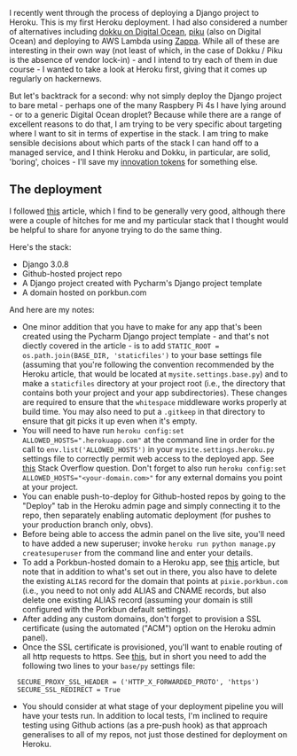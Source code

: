 I recently went through the process of deploying a Django project to Heroku. This is my first Heroku deployment. I had also considered a number of alternatives including [dokku on Digital Ocean](https://marketplace.digitalocean.com/apps/dokku), [piku](https://github.com/piku) (also on Digital Ocean) and deploying to AWS Lambda using [Zappa](https://github.com/Miserlou/Zappa). While all of these are interesting in their own way (not least of which, in the case of Dokku / Piku is the absence of vendor lock-in) - and I intend to try each of them in due course - I wanted to take a look at Heroku first, giving that it comes up regularly on hackernews.

But let's backtrack for a second: why not simply deploy the Django project to bare metal - perhaps one of the many Raspbery Pi 4s I have lying around - or to a generic Digital Ocean droplet? Because while there are a range of excellent reasons to do that, I am trying to be very specific about targeting where I want to sit in terms of expertise in the stack. I am tring to make sensible decisions about which parts of the stack I can hand off to a managed service, and I think Heroku and Dokku, in particular, are solid, 'boring', choices - I'll save my [innovation tokens](https://mcfunley.com/choose-boring-technology) for something else.

## The deployment

I followed [this](https://blog.heroku.com/from-project-to-productionized-python) article, which I find to be generally very good, although there were a couple of hitches for me and my particular stack that I thought would be helpful to share for anyone trying to do the same thing.

Here's the stack:
- Django 3.0.8
- Github-hosted project repo
- A Django project created with Pycharm's Django project template
- A domain hosted on porkbun.com

And here are my notes:
- One minor addition that you have to make for any app that's been created using the Pycharm Django project template - and that's not diectly covered in the article - is to add `STATIC_ROOT = os.path.join(BASE_DIR, 'staticfiles')` to your base settings file (assuming that you're following the convention recommended by the Heroku article, that would be located at `mysite.settings.base.py`) and to make a `staticfiles` directory at your project root (i.e., the directory that contains both your project and your app subdirectories). These changes are required to ensure that the `whitespace` middleware works properly at build time. You may also need to put a `.gitkeep` in that directory to ensure that git picks it up even when it's empty.
- You will need to have run `heroku config:set ALLOWED_HOSTS=".herokuapp.com"` at the command line in order for the call to `env.list('ALLOWED_HOSTS')` in your `mysite.settings.heroku.py` settings file to correctly permit web access to the deployed app. See [this](https://stackoverflow.com/questions/23252733/i-get-an-error-400-bad-request-on-custom-heroku-domain-but-works-fine-on-foo-h) Stack Overflow question. Don't forget to also run `heroku config:set ALLOWED_HOSTS="<your-domain.com>"` for any external domains you point at your project.
- You can enable push-to-deploy for Github-hosted repos by going to the "Deploy" tab in the Heroku admin page and simply connecting it to the repo, then separately enabling automatic deployment (for pushes to your production branch only, obvs).
- Before being able to access the admin panel on the live site, you'll need to have added a new superuser; invoke `heroku run python manage.py createsuperuser` from the command line and enter your details.
- To add a Porkbun-hosted domain to a Heroku app, see [this](https://kb.porkbun.com/article/90-how-to-connect-herokuapp-with-porkbun) article, but note that in addition to what's set out in there, you also have to delete the existing `ALIAS` record for the domain that points at `pixie.porkbun.com` (i.e., you need to not only add ALIAS and CNAME records, but also delete one existing ALIAS record (assuming your domain is still configured with the Porkbun default settings).
- After adding any custom domains, don't forget to provision a SSL certificate (using the automated ("ACM") option on the Heroku admin panel).
- Once the SSL certificate is provisioned, you'll want to enable routing of all http requests to https. See [this](https://help.heroku.com/J2R1S4T8/can-heroku-force-an-application-to-use-ssl-tls), but in short you need to add the following two lines to your `base/py` settings file:
```
  SECURE_PROXY_SSL_HEADER = ('HTTP_X_FORWARDED_PROTO', 'https')
  SECURE_SSL_REDIRECT = True
```
- You should consider at what stage of your deployment pipeline you will have your tests run. In addition to local tests, I'm inclined to require testing using Github actions (as a pre-push hook) as that approach generalises to all of my repos, not just those destined for deployment on Heroku.